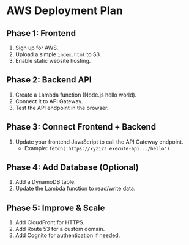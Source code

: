 # AWS Deployment Plan

## Phase 1: Frontend

1. Sign up for AWS.
2. Upload a simple `index.html` to S3.
3. Enable static website hosting.

## Phase 2: Backend API

1. Create a Lambda function (Node.js hello world).
2. Connect it to API Gateway.
3. Test the API endpoint in the browser.

## Phase 3: Connect Frontend + Backend

1. Update your frontend JavaScript to call the API Gateway endpoint.
   - Example: `fetch('https://xyz123.execute-api.../hello')`

## Phase 4: Add Database (Optional)

1. Add a DynamoDB table.
2. Update the Lambda function to read/write data.

## Phase 5: Improve & Scale

1. Add CloudFront for HTTPS.
2. Add Route 53 for a custom domain.
3. Add Cognito for authentication if needed.